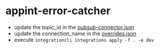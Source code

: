 # appint-error-catcher

- update the topic_id in the [pubsub-connector.json](./dev/connectors/pubsub-connector.json)
- update the connection_name in the [overrides.json](./dev/overrides/overrides.json)
- execute `integrationcli integrations apply -f . -e dev`